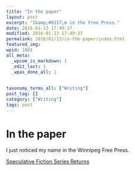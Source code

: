 ```yaml
---
title: "In the paper"
layout: post
excerpt: "I&amp;#8217;m in the Free Press."
date: 2016-01-13 17:49:37
modified: 2016-01-13 17:49:37
permalink: 2016/01/13/in-the-paper/index.html
featured_img: 
wpid: 1861
all_meta: 
  _wpcom_is_markdown: 1
  _edit_last: 1
  _wpas_done_all: 1
  
  
taxonomy_terms_all: ["Writing"]
post_tag: []
category: ["Writing"]
tags: post
---
```


# In the paper

I just noticed my name in the Winnipeg Free Press.

[Speculative Fiction Series Returns](http://www.winnipegfreepress.com/arts-and-life/entertainment/books/speculative-fiction-series-returns-364016491.html)